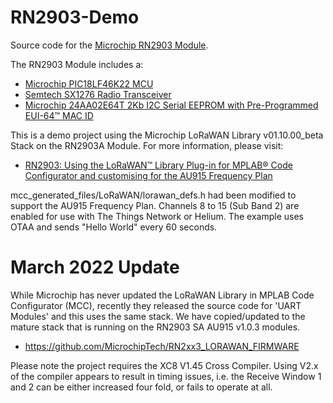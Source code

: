 # RN2903-Demo

Source code for the [Microchip RN2903 Module](https://www.beyondlogic.org/microchip-rn2903-lora-transceiver-breakout-board/).

The RN2903 Module includes a:
* [Microchip PIC18LF46K22 MCU](https://www.microchip.com/stellent/groups/picmicro_sg/documents/devicedoc/cn547043.pdf)
* [Semtech SX1276 Radio Transceiver](https://semtech--c.na98.content.force.com/sfc/dist/version/download/?oid=00DE0000000JelG&ids=0682R000006TQEPQA4&d=%2Fa%2F2R0000001Rbr%2F6EfVZUorrpoKFfvaF_Fkpgp5kzjiNyiAbqcpqh9qSjE&operationContext=DELIVERY&asPdf=true&viewId=05H2R000002WGmXUAW&dpt=)
* [Microchip 24AA02E64T 2Kb I2C Serial EEPROM with Pre-Programmed EUI-64™ MAC ID](https://ww1.microchip.com/downloads/en/DeviceDoc/24AA02E48-24AA025E48-24AA02E64-24AA025E64-Data-Sheet-20002124H.pdf)

This is a demo project using the Microchip LoRaWAN Library v01.10.00_beta Stack on the RN2903A Module. For more information, please visit:
* [RN2903: Using the LoRaWAN™ Library Plug-in for MPLAB® Code Configurator and customising for the AU915 Frequency Plan](https://www.beyondlogic.org/rn2903-using-the-lorawan-library-plug-in-for-mplab-code-configurator-and-customising-for-the-au915-frequency-plan/)

mcc_generated_files/LoRaWAN/lorawan_defs.h had been modified to support the AU915 Frequency Plan. Channels 8 to 15 (Sub Band 2) are enabled for use with The Things Network or Helium. The example uses OTAA and sends "Hello World" every 60 seconds.

# March 2022 Update

While Microchip has never updated the LoRaWAN Library in MPLAB Code Configurator (MCC), recently they released the source code for 'UART Modules' and this uses the same stack. We have copied/updated to the mature stack that is running on the RN2903 SA AU915 v1.0.3 modules. 
* https://github.com/MicrochipTech/RN2xx3_LORAWAN_FIRMWARE

Please note the project requires the XC8 V1.45 Cross Compiler. Using V2.x of the compiler appears to result in timing issues, i.e. the Receive Window 1 and 2 can be either increased four fold, or fails to operate at all. 

